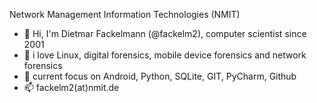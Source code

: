 <!--
**fackelm2/fackelm2** is a ✨ _special_ ✨ repository because its `README.md` (this file) appears on your GitHub profile.

Here are some ideas to get you started:

- 🔭 I’m currently working on ...
- 🌱 I’m currently learning ...
- 👯 I’m looking to collaborate on ...
- 🤔 I’m looking for help with ...
- 💬 Ask me about ...
- 📫 How to reach me: ...
- 😄 Pronouns: ...
- ⚡ Fun fact: ...
-->

Network Management Information Technologies (NMIT)
- 👋 Hi, I'm Dietmar Fackelmann (@fackelm2), computer scientist since 2001
- 💞️ i love Linux, digital forensics, mobile device forensics and network forensics
- 👀 current focus on Android, Python, SQLite, GIT, PyCharm, Github
- 📫 fackelm2(at)nmit.de
